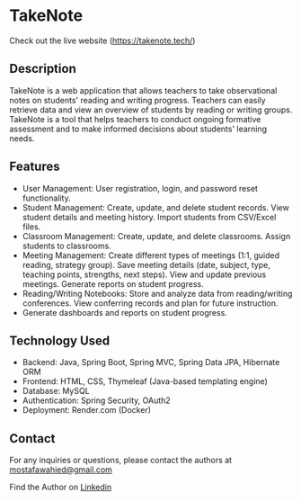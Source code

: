 # TakeNote
 
Check out the live website (https://takenote.tech/)

## Description
TakeNote is a web application that allows teachers to take observational notes on students' reading and writing progress. Teachers can easily retrieve data and view an overview of students by reading or writing groups. TakeNote is a tool that helps teachers to conduct ongoing formative assessment and to make informed decisions about students' learning needs.

## Features
* User Management: User registration, login, and password reset functionality.
* Student Management: Create, update, and delete student records. View student details and meeting history. Import students from CSV/Excel files.
* Classroom Management: Create, update, and delete classrooms. Assign students to classrooms.
* Meeting Management: Create different types of meetings (1:1, guided reading, strategy group). Save meeting details (date, subject, type, teaching points, strengths, next steps). View and update previous meetings. Generate reports on student progress.
* Reading/Writing Notebooks: Store and analyze data from reading/writing conferences. View conferring records and plan for future instruction.
* Generate dashboards and reports on student progress.

## Technology Used
* Backend: Java, Spring Boot, Spring MVC, Spring Data JPA, Hibernate ORM
* Frontend: HTML, CSS, Thymeleaf (Java-based templating engine)
* Database: MySQL
* Authentication: Spring Security, OAuth2
* Deployment: Render.com (Docker)

## Contact
For any inquiries or questions, please contact the authors at mostafawahied@gmail.com

Find the Author on [Linkedin](https://www.linkedin.com/in/mostafa-wahied-seattle/)

